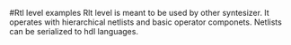 #Rtl level examples
Rlt level is meant to be used by other syntesizer.
It operates with hierarchical netlists and basic operator componets.
Netlists can be serialized to hdl languages.
